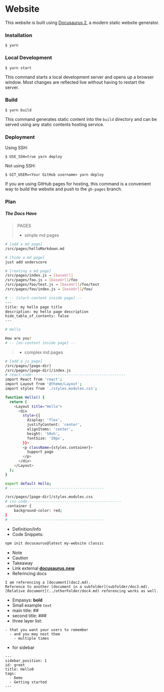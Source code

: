 # Website

This website is built using [Docusaurus 2](https://docusaurus.io/), a modern static website generator.

### Installation

```
$ yarn
```

### Local Development

```
$ yarn start
```

This command starts a local development server and opens up a browser window. Most changes are reflected live without having to restart the server.

### Build

```
$ yarn build
```

This command generates static content into the `build` directory and can be served using any static contents hosting service.

### Deployment

Using SSH:

```
$ USE_SSH=true yarn deploy
```

Not using SSH:

```
$ GIT_USER=<Your GitHub username> yarn deploy
```

If you are using GitHub pages for hosting, this command is a convenient way to build the website and push to the `gh-pages` branch.

### Plan

##### The Docs Have

> PAGES
>
> - simple md pages

```bash
# [add a md page]
/src/pages/helloMarkdown.md

# [hide a md page]
just add underscore

# [routing a md page]
/src/pages/index.js → [baseUrl]
/src/pages/foo.js → [baseUrl]/foo
/src/pages/foo/test.js → [baseUrl]/foo/test
/src/pages/foo/index.js → [baseUrl]/foo/

# -- [start-content inside page] --
---
title: my hello page title
description: my hello page description
hide_table_of_contents: false
---

# Hello

How are you?
# -- [en-content inside page] --
```

> - complex md pages

```bash
# [add a js page]
/src/pages/[page-dir]
/src/pages/[page-dir]/index.js
# react-code-------------------------------------------
import React from 'react';
import Layout from '@theme/Layout';
import styles from './styles.modules.css';

function Hello() {
  return (
    <Layout title="Hello">
      <div
        style={{
          display: 'flex',
          justifyContent: 'center',
          alignItems: 'center',
          height: '50vh',
          fontSize: '20px',
        }}>
        <p className={styles.container}>
          Support page
        </p>
      </div>
    </Layout>
  );
}

export default Hello;
# -------------------------------------------

/src/pages/[page-dir]/styles.modules.css
# css-code-------------------------------------------
.container {
    background-color: red;
}
# -------------------------------------------
```

- Definition/Info
- Code Snippets:

```bash
npm init docusaurus@latest my-website classic
```

- Note
- Caution
- Takeaway
- Link external **[docusaurus.new](https://docusaurus.new)**
- Referincing docs

```
I am referencing a [document](doc2.md).
Reference to another [document in a subfolder](subfolder/doc3.md).
[Relative document](../otherFolder/doc4.md) referencing works as well.
```

- Empasys: **bold**
- Small example `text`
- main title: ##
- second title: ###
- three layer list:

```
- that you want your users to remember
  - and you may nest them
    - multiple times
```

- for sidebar

```
---
sidebar_position: 1
id: greet
title: Hello0
tags:
  - Demo
  - Getting started
---
```
